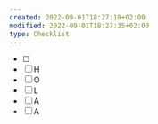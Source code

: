 ```yaml
---
created: 2022-09-01T18:27:18+02:00
modified: 2022-09-01T18:27:35+02:00
type: Checklist
---
```


- [ ] 
- [ ] H
- [ ] O
- [ ] L
- [ ] A
- [ ] A
